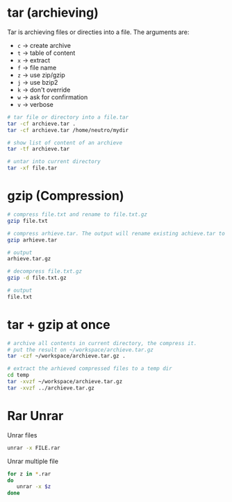 # tar (archieving)
Tar is archieving files or directies into a file. The arguments are:
   - <code>c</code> → create archive
   - <code>t</code> → table of content
   - <code>x</code> → extract
   - <code>f</code> → file name
   - <code>z</code> → use zip/gzip
   - <code>j</code> → use bzip2
   - <code>k</code> → don't override
   - <code>w</code> → ask for confirmation
   - <code>v</code> → verbose

``` bash
# tar file or directory into a file.tar
tar -cf archieve.tar .
tar -cf archieve.tar /home/neutro/mydir

# show list of content of an archieve
tar -tf archieve.tar

# untar into current directory
tar -xf file.tar

```


# gzip (Compression)
``` bash
# compress file.txt and rename to file.txt.gz
gzip file.txt

# compress arhieve.tar. The output will rename existing achieve.tar to archieve.tar.gz
gzip arhieve.tar

# output
arhieve.tar.gz

# decompress file.txt.gz
gzip -d file.txt.gz

# output
file.txt
```

# tar + gzip at once
``` bash
# archive all contents in current directory, the compress it.
# put the result on ~/workspace/archieve.tar.gz
tar -czf ~/workspace/archieve.tar.gz .

# extract the arhieved compressed files to a temp dir
cd temp
tar -xvzf ~/workspace/archieve.tar.gz
tar -xvzf ../archieve.tar.gz

```

# Rar Unrar
Unrar files
``` bash
unrar -x FILE.rar
```

Unrar multiple file
```bash
for z in *.rar
do
   unrar -x $z
done
```
